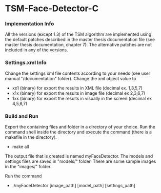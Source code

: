 # TSM-Face-Detector-C

### Implementation Info
All the versions (except 1.3) of the TSM algorithm are implemented using the default patches described in the master thesis documentation file (see master thesis documentation, chapter 7).
The alternative patches are not included in any of the versions.

### Settings.xml Info
Change the settings xml file contents according to your needs (see user manual "/documentation" folder).
Change the <outputType> xml object value to
- xx1 (binary) for export the results in XML file (decimal ex. 1,3,5,7)
- x1x (binary) for export the results in image file (decimal ex 2,3,6,7)
- 1xx (binary) for export the results in visually in the screen (decimal ex 4,5,6,7)

### Build and Run
Export the containing files and folder in a directory of your choice.
Run the command shell inside the directory and execute the command (there is a makefile in the directory).
- make all

The output file that is created is named myFaceDetector.
The models and settings files are saved in "models/" folder.
There are some sample images in the "images/" folder.

Run the command
- ./myFaceDetector [image_path] [model_path] [settings_path]

